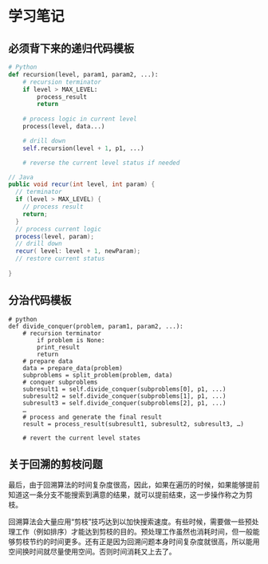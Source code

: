 # 学习笔记


## 必须背下来的递归代码模板

```python
# Python
def recursion(level, param1, param2, ...):
    # recursion terminator
    if level > MAX_LEVEL:
        process_result
        return
    
    # process logic in current level
    process(level, data...)

    # drill down
    self.recursion(level + 1, p1, ...)

    # reverse the current level status if needed
```

```java
// Java
public void recur(int level, int param) { 
  // terminator 
  if (level > MAX_LEVEL) { 
    // process result 
    return; 
  }
  // process current logic 
  process(level, param); 
  // drill down 
  recur( level: level + 1, newParam); 
  // restore current status 
 
}
```

## 分治代码模板

```python3
# python
def divide_conquer(problem, param1, param2, ...):
    # recursion terminator
        if problem is None:
        print_result
        return
    # prepare data
    data = prepare_data(problem)
    subproblems = split_problem(problem, data)
    # conquer subproblems
    subresult1 = self.divide_conquer(subproblems[0], p1, ...)
    subresult2 = self.divide_conquer(subproblems[1], p1, ...) 
    subresult3 = self.divide_conquer(subproblems[2], p1, ...)
    …
    # process and generate the final result 
    result = process_result(subresult1, subresult2, subresult3, …)
	
    # revert the current level states
```

## 关于回溯的剪枝问题

最后，由于回溯算法的时间复杂度很高，因此，如果在遍历的时候，如果能够提前知道这一条分支不能搜索到满意的结果，就可以提前结束，这一步操作称之为剪枝。



回溯算法会大量应用“剪枝”技巧达到以加快搜索速度。有些时候，需要做一些预处理工作（例如排序）才能达到剪枝的目的。预处理工作虽然也消耗时间，但一般能够剪枝节约的时间更多。还有正是因为回溯问题本身时间复杂度就很高，所以能用空间换时间就尽量使用空间。否则时间消耗又上去了。
